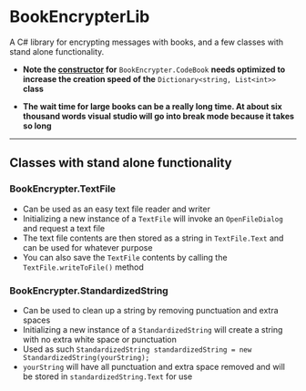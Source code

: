 # BookEncrypterLib
A C# library for encrypting messages with books, and a few classes with stand alone functionality.

* **Note the [constructor](https://github.com/DrewTChrist/BookEncrypterLib/blob/5d69f754fc5f8259c9fcf6dc661826975b0b56ca/BookEncrypter/BookEncrypter/CodeBook.cs#L9-L25) for** `BookEncrypter.CodeBook` **needs optimized to increase the creation speed of the** `Dictionary<string, List<int>>` **class** 

* **The wait time for large books can be a really long time. At about six thousand words visual studio will go into break mode because it takes so long**


---
## Classes with stand alone functionality
### BookEncrypter.TextFile
* Can be used as an easy text file reader and writer
* Initializing a new instance of a `TextFile` will invoke an `OpenFileDialog` and request a text file
* The text file contents are then stored as a string in `TextFile.Text` and can be used for whatever purpose
* You can also save the `TextFile` contents by calling the `TextFile.writeToFile()` method

### BookEncrypter.StandardizedString
* Can be used to clean up a string by removing punctuation and extra spaces
* Initializing a new instance of a `StandardizedString` will create a string with no extra white space or punctuation
* Used as such `StandardizedString standardizedString = new StandardizedString(yourString);`
* `yourString` will have all punctuation and extra space removed and will be stored in `standardizedString.Text` for use
